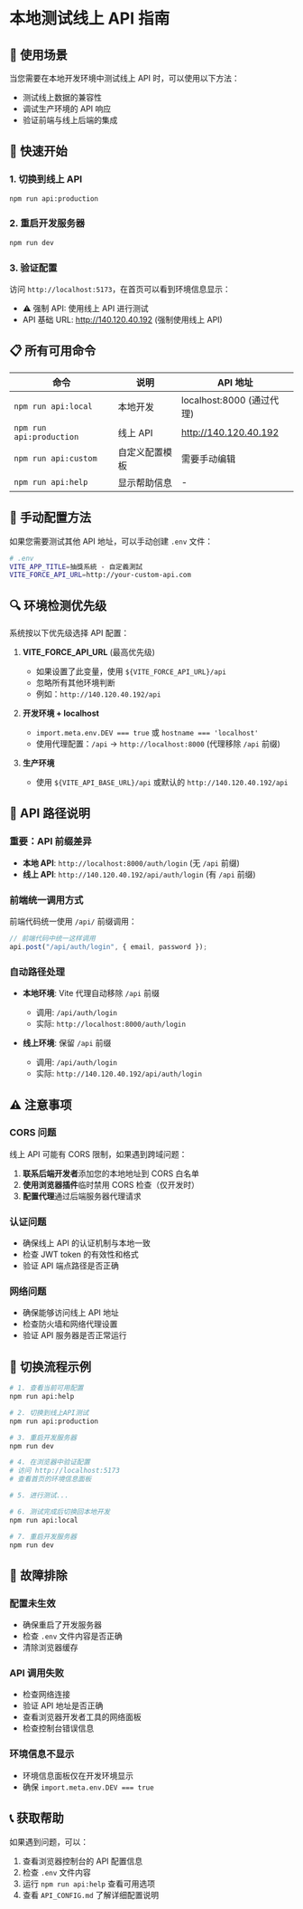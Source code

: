 # 本地测试线上 API 指南

## 🎯 使用场景

当您需要在本地开发环境中测试线上 API 时，可以使用以下方法：

- 测试线上数据的兼容性
- 调试生产环境的 API 响应
- 验证前端与线上后端的集成

## 🚀 快速开始

### 1. 切换到线上 API

```bash
npm run api:production
```

### 2. 重启开发服务器

```bash
npm run dev
```

### 3. 验证配置

访问 `http://localhost:5173`，在首页可以看到环境信息显示：

- ⚠️ 强制 API: 使用线上 API 进行测试
- API 基础 URL: http://140.120.40.192 (强制使用线上 API)

## 📋 所有可用命令

| 命令                     | 说明           | API 地址                  |
| ------------------------ | -------------- | ------------------------- |
| `npm run api:local`      | 本地开发       | localhost:8000 (通过代理) |
| `npm run api:production` | 线上 API       | http://140.120.40.192     |
| `npm run api:custom`     | 自定义配置模板 | 需要手动编辑              |
| `npm run api:help`       | 显示帮助信息   | -                         |

## 🔧 手动配置方法

如果您需要测试其他 API 地址，可以手动创建 `.env` 文件：

```bash
# .env
VITE_APP_TITLE=抽獎系統 - 自定義測試
VITE_FORCE_API_URL=http://your-custom-api.com
```

## 🔍 环境检测优先级

系统按以下优先级选择 API 配置：

1. **VITE_FORCE_API_URL** (最高优先级)

   - 如果设置了此变量，使用 `${VITE_FORCE_API_URL}/api`
   - 忽略所有其他环境判断
   - 例如：`http://140.120.40.192/api`

2. **开发环境 + localhost**

   - `import.meta.env.DEV === true` 或 `hostname === 'localhost'`
   - 使用代理配置：`/api` → `http://localhost:8000` (代理移除 `/api` 前缀)

3. **生产环境**
   - 使用 `${VITE_API_BASE_URL}/api` 或默认的 `http://140.120.40.192/api`

## 🔗 API 路径说明

### 重要：API 前缀差异

- **本地 API**: `http://localhost:8000/auth/login` (无 `/api` 前缀)
- **线上 API**: `http://140.120.40.192/api/auth/login` (有 `/api` 前缀)

### 前端统一调用方式

前端代码统一使用 `/api/` 前缀调用：

```javascript
// 前端代码中统一这样调用
api.post("/api/auth/login", { email, password });
```

### 自动路径处理

- **本地环境**: Vite 代理自动移除 `/api` 前缀

  - 调用: `/api/auth/login`
  - 实际: `http://localhost:8000/auth/login`

- **线上环境**: 保留 `/api` 前缀
  - 调用: `/api/auth/login`
  - 实际: `http://140.120.40.192/api/auth/login`

## ⚠️ 注意事项

### CORS 问题

线上 API 可能有 CORS 限制，如果遇到跨域问题：

1. **联系后端开发者**添加您的本地地址到 CORS 白名单
2. **使用浏览器插件**临时禁用 CORS 检查（仅开发时）
3. **配置代理**通过后端服务器代理请求

### 认证问题

- 确保线上 API 的认证机制与本地一致
- 检查 JWT token 的有效性和格式
- 验证 API 端点路径是否正确

### 网络问题

- 确保能够访问线上 API 地址
- 检查防火墙和网络代理设置
- 验证 API 服务器是否正常运行

## 🔄 切换流程示例

```bash
# 1. 查看当前可用配置
npm run api:help

# 2. 切换到线上API测试
npm run api:production

# 3. 重启开发服务器
npm run dev

# 4. 在浏览器中验证配置
# 访问 http://localhost:5173
# 查看首页的环境信息面板

# 5. 进行测试...

# 6. 测试完成后切换回本地开发
npm run api:local

# 7. 重启开发服务器
npm run dev
```

## 🐛 故障排除

### 配置未生效

- 确保重启了开发服务器
- 检查 `.env` 文件内容是否正确
- 清除浏览器缓存

### API 调用失败

- 检查网络连接
- 验证 API 地址是否正确
- 查看浏览器开发者工具的网络面板
- 检查控制台错误信息

### 环境信息不显示

- 环境信息面板仅在开发环境显示
- 确保 `import.meta.env.DEV === true`

## 📞 获取帮助

如果遇到问题，可以：

1. 查看浏览器控制台的 API 配置信息
2. 检查 `.env` 文件内容
3. 运行 `npm run api:help` 查看可用选项
4. 查看 `API_CONFIG.md` 了解详细配置说明
